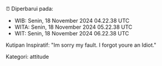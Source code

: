 ⏰ Diperbarui pada:
- WIB: Senin, 18 November 2024 04.22.38 UTC
- WITA: Senin, 18 November 2024 05.22.38 UTC
- WIT: Senin, 18 November 2024 06.22.38 UTC

Kutipan Inspiratif:
"Im sorry my fault. I forgot youre an Idiot."


Kategori: attitude

